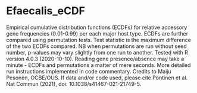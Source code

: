 # Efaecalis_eCDF

Empirical cumulative distribution functions (ECDFs) for relative accessory gene frequencies (0.01-0.99) per each major host type. ECDFs are further compared using permutation tests. Test statistic is the maximum difference of the two ECDFs compared. NB when permutations are run without seed number, p-values may vary slightly from one run to another. Tested with R version 4.0.3 (2020-10-10). Reading gene presence/absence may take a minute - ECDFs and permutations a matter of mere seconds. More detailed run instructions implemented in code commentary. Credits to Maiju Pesonen, OCBE/OUS. If data and/or code used, please cite Pöntinen et al. Nat Commun (2021), doi: 10.1038/s41467-021-21749-5.
